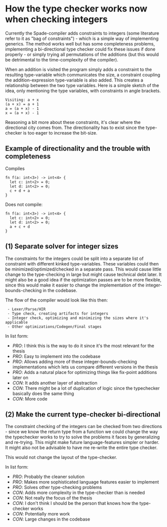 # How the type checker works now when checking integers
Currently the Spade-compiler adds constraints to integers (some literature refer to it as "bag of constraints") - which is a simple way of implementing generics. The method works well but has some completeness problems, implementing a bi-directional type checker could fix these issues if done properly - or simply trying all permutations of the additions (but this would be detrimental to the time-complexity of the compiler).

When an addition is visited the program simply adds a constraint to the resulting type-variable which communicates the size, a constraint coupling the addition-expression type-variable is also added. This creates a relationship between the two type variables. Here is a simple sketch of the idea, only mentioning the type variables, with constraints in angle brackets.
```
Visiting: a + x
(a + x) = a + 1
a = (a + x) - 1
x = (a + x) - 1
```

Reasoning a bit more about these constraints, it's clear where the directional city comes from. The directionality has to exist since the type-checker is too eager to increase the bit-size.

## Example of directionality and the trouble with completeness
Compiles
```
fn f(a: int<3>) -> int<4> {
  let c: int<2> = 0;
  let d: int<2> = 0;
  c + d + a
}
```

Does not compile:
```
fn f(a: int<3>) -> int<4> {
  let c: int<2> = 0;
  let d: int<2> = 0;
  a + c + d
}
```

## (1) Separate solver for integer sizes
The constraints for the integers could be split into a separate list of constraint with different kinked type-variables. These variables could then be minimized/optimized/checked in a separate pass. This would cause little change to the type-checking in large but might cause technical debt later. It might also be a good idea if the optimization passes are to be more flexible, since this would make it easier to change the implementation of the integer-bounds-checking in the codebase.

The flow of the compiler would look like this then:
```
 - Lexer/Parse/HIR
 - Type check, creating artifacts for integers
 - Integer check, optimizing and minimizing the sizes where it's applicable
 - Other optimizations/Codegen/Final stages
```

In list form:
 - *PRO*: I think this is the way to do it since it's the most relevant for the thesis
 - *PRO*: Easy to implement into the codebase
 - *PRO*: Allows adding more of these integer-bounds-checking implementations which lets us compare different versions in the thesis
 - *PRO*: Adds a natural place for optimizing things like fix-point additions later on
 - *CON*: It adds another layer of abstraction
 - *CON*: There might be a lot of duplication of logic since the typechecker basically does the same thing
 - *CON*: More code

## (2) Make the current type-checker bi-directional
The constraint checking of the integers can be checked from two directions - since we know the return type from a function we could change the way the typechecker works to try to solve the problems it faces by generalizing and re-trying. This might make future language-features simpler or harder. It might also not be advisable to have me re-write the entire type checker.

This would not change the layout of the type-checker.

In list form:
 - *PRO*: Probably the cleaner solution
 - *PRO*: Makes more sophisticated language features easier to implement
 - *PRO*: Solves other type-checking problems
 - *CON*: Adds more complexity in the type-checker than is needed
 - *CON*: Not really the focus of the thesis
 - *CON*: I don't think I should be the person that knows how the type-checker works
 - *CON*: Potentially more work
 - *CON*: Large changes in the codebase

